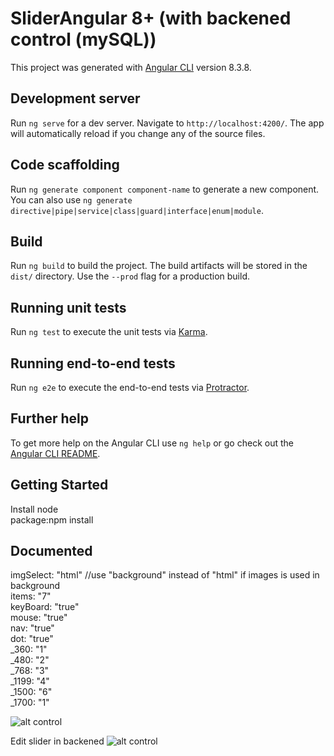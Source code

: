 # SliderAngular 8+ (with backened control (mySQL))

This project was generated with [Angular CLI](https://github.com/angular/angular-cli) version 8.3.8.

## Development server

Run `ng serve` for a dev server. Navigate to `http://localhost:4200/`. The app will automatically reload if you change any of the source files.

## Code scaffolding

Run `ng generate component component-name` to generate a new component. You can also use `ng generate directive|pipe|service|class|guard|interface|enum|module`.

## Build

Run `ng build` to build the project. The build artifacts will be stored in the `dist/` directory. Use the `--prod` flag for a production build.

## Running unit tests

Run `ng test` to execute the unit tests via [Karma](https://karma-runner.github.io).

## Running end-to-end tests

Run `ng e2e` to execute the end-to-end tests via [Protractor](http://www.protractortest.org/).

## Further help

To get more help on the Angular CLI use `ng help` or go check out the [Angular CLI README](https://github.com/angular/angular-cli/blob/master/README.md).


## Getting Started
Install node </br>
package:npm install

## Documented
imgSelect: "html"  //use "background" instead of "html" if images is used in background </br>
items: "7" </br>
keyBoard: "true" </br>
mouse: "true" </br>
nav: "true" </br>
dot: "true"  </br>
_360: "1" </br>
_480: "2" </br>
_768: "3" </br>
_1199: "4" </br>
_1500: "6" </br>
_1700: "1"  </br>

![alt control](http://onlinedemo.best/sliderDoc/control.jpg)

Edit slider in backened
![alt control](http://onlinedemo.best/sliderDoc/slider.jpg)






